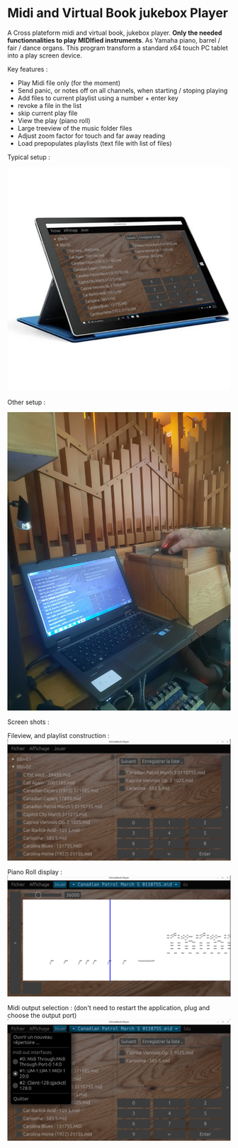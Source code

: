 # Midi and Virtual Book jukebox Player

A Cross plateform midi and virtual book, jukebox player. __Only the needed functionnalities to play MIDIfied instruments__. As Yamaha piano, barrel / fair / dance organs. This program transform a standard x64 touch PC tablet into a play screen device.

Key features :
- Play Midi file only (for the moment)
- Send panic, or notes off on all channels, when starting / stoping playing
- Add files to current playlist using a number + enter key
- revoke a file in the list
- skip current play file
- View the play (piano roll)
- Large treeview of the music folder files
- Adjust zoom factor for touch and far away reading
- Load prepopulates playlists (text file with list of files)

Typical setup :

![](doc/tablet.png)

Other setup :

![](doc/20230617_194321.jpg)

Screen shots :

Fileview, and playlist construction :
![](doc/ss1.png) 

Piano Roll display :
![](doc/ss2.png) 

Midi output selection : (don't need to restart the application, plug and choose the output port)
![](doc/ss3.png) 

